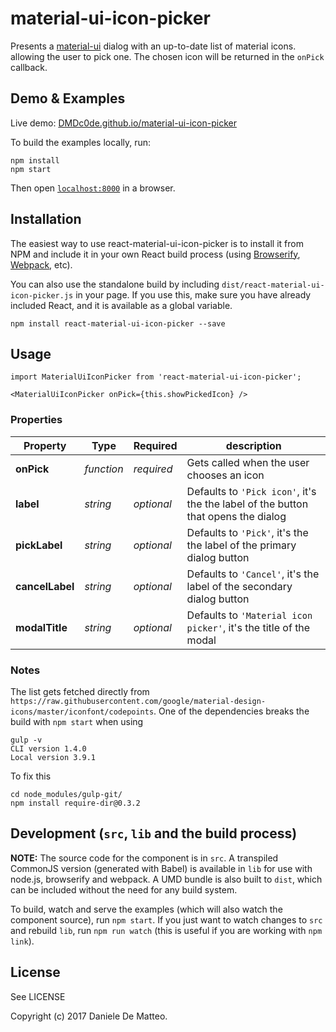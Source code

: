 # material-ui-icon-picker

Presents a [material-ui](http://www.material-ui.com/#/) dialog with an up-to-date list of material icons. allowing the user to pick one.
The chosen icon will be returned in the `onPick` callback.


## Demo & Examples

Live demo: [DMDc0de.github.io/material-ui-icon-picker](http://DMDc0de.github.io/material-ui-icon-picker/)

To build the examples locally, run:

```
npm install
npm start
```

Then open [`localhost:8000`](http://localhost:8000) in a browser.


## Installation

The easiest way to use react-material-ui-icon-picker is to install it from NPM and include it in your own React build process (using [Browserify](http://browserify.org), [Webpack](http://webpack.github.io/), etc).

You can also use the standalone build by including `dist/react-material-ui-icon-picker.js` in your page. If you use this, make sure you have already included React, and it is available as a global variable.

```
npm install react-material-ui-icon-picker --save
```


## Usage

```
import MaterialUiIconPicker from 'react-material-ui-icon-picker';

<MaterialUiIconPicker onPick={this.showPickedIcon} />
```

### Properties
| Property|Type|Required|description
| --- | --- | --- | --- |
| **onPick**| *function* | *required* | Gets called when the user chooses an icon |
| **label**| *string* | *optional* | Defaults to `'Pick icon'`, it's the the label of the button that opens the dialog |
| **pickLabel**| *string* | *optional* | Defaults to `'Pick'`, it's the the label of the primary dialog button |
| **cancelLabel**| *string* | *optional* | Defaults to `'Cancel'`, it's the label of the secondary dialog button |
| **modalTitle**| *string* | *optional* | Defaults to `'Material icon picker'`, it's the title of the modal |




### Notes

The list gets fetched directly from `https://raw.githubusercontent.com/google/material-design-icons/master/iconfont/codepoints`.
One of the dependencies breaks the build with `npm start` when using
 
```
gulp -v
CLI version 1.4.0
Local version 3.9.1

```
To fix this

```
cd node_modules/gulp-git/
npm install require-dir@0.3.2

```

## Development (`src`, `lib` and the build process)

**NOTE:** The source code for the component is in `src`. A transpiled CommonJS version (generated with Babel) is available in `lib` for use with node.js, browserify and webpack. A UMD bundle is also built to `dist`, which can be included without the need for any build system.

To build, watch and serve the examples (which will also watch the component source), run `npm start`. If you just want to watch changes to `src` and rebuild `lib`, run `npm run watch` (this is useful if you are working with `npm link`).

## License

See LICENSE

Copyright (c) 2017 Daniele De Matteo.

